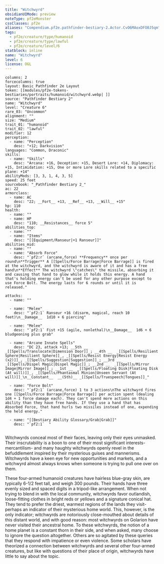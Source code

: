 ```yaml
---
title: "Witchwyrd"
obsidianUIMode: preview
noteType: pf2eMonster
cssClasses: pf2e
aliases: "Compendium.pf2e.pathfinder-bestiary-2.Actor.CvO6MAoxDFO0J5qm" 
tags:
  - pf2e/creature/type/humanoid
  - pf2e/creature/type/lawful
  - pf2e/creature/level/6
statblock: inline
name: "Witchwyrd"
level: 6
license: OGL
---
```


```statblock
columns: 2
forcecolumns: true
layout: Basic Pathfinder 2e Layout
token: [[modules/pf2e-tokens-bestiaries/portraits/humanoid/witchwyrd.webp| ]]
source: "Pathfinder Bestiary 2"
name: "Witchwyrd"
level: "Creature 6"
rare_03: "Uncommon"
alignment: ""
size: "Medium"
trait_01: "humanoid"
trait_02: "lawful"
modifier: 12
perception:
  - name: "Perception"
    desc: "+12; Darkvision"
languages: "Common, Draconic"
skills:
  - name: "Skills"
    desc: "Arcana: +16, Deception: +15, Desert Lore: +14, Diplomacy: +15, Intimidation: +15, One or more Lore skills related to a specific plane: +14"
abilityMods: [3, 3, 1, 4, 3, 5]
speed: 25 feet
sourcebook: "_Pathfinder Bestiary 2_"
ac: 22
armorclass:
  - name: AC
    desc: "22; __Fort__ +13, __Ref__ +13, __Will__ +15"
hp: 110
health:
  - name: ""
  - name: HP
    desc: "110; __Resistances__ force 5"
abilities_top:
  - name: ""
  - name: "Items"
    desc: "[[Equipment/Ranseur|+1 Ranseur]]"
abilities_mid:
  - name: ""
  - name: "Absorb Force"
    desc: "`pf2:r` (arcane,force) **Frequency** once per round\n**Trigger** A [[Spells/Force Barrage|Force Barrage]] is fired at the witchwyrd, and the witchwyrd is aware of it and has a free hand\n**Effect** The witchwyrd \"catches\" the missile, absorbing it and causing that hand to glow while it holds this energy. A hand that's holding energy can't be used for any other purpose except to use Force Bolt. The energy lasts for 6 rounds or until it is released."

attacks:
  - name: ""

  - name: "Melee"
    desc: "`pf2:1` Ranseur +16 (disarm, magical, reach 10 feet)\n__Damage__  1d10 + 6 piercing"

  - name: "Melee"
    desc: "`pf2:1` Fist +15 (agile, nonlethal)\n__Damage__  1d6 + 6 bludgeoning plus grab"

  - name: "Arcane Innate Spells"
    desc: "DC 23, attack +13; __5th __  _[[Spells/Translocate|Dimension Door]]_; __4th __  _[[Spells/Resilient Sphere|Resilient Sphere]]_, _[[Spells/Resist Energy|Resist Energy (x2)]]_, _[[Spells/Suggestion|Suggestion]]_; __3rd __  _[[Spells/Dispel Magic|Dispel Magic]]_; __2nd __  _[[Spells/Mirror Image|Mirror Image]]_; __1st __  _[[Spells/Floating Disk|Floating Disk (At will)]]_, _[[Spells/Phantasmal Minion|Unseen Servant (At will)]]_\n__Constant__  __(5th)__ _[[Spells/Truespeech|Tongues]]_"

  - name: "Force Bolt"
    desc: "`pf2:1` (arcane,force) 1 to 3 actions\nThe witchwyrd fires one [[Spells/Force Barrage|Force Barrage]] per action spent (dealing 1d4 + 1 force damage each). They can't spend more actions on this ability than they have free hands. If they use a hand that has Absorbed Force, that hand hurls two missiles instead of one, expending the held energy."

  - name: "[[Bestiary Ability Glossary/Grab|Grab]]"
    desc: "`pf2:1`  "
 
```



Witchwyrds conceal most of their faces, leaving only their eyes unmasked. Their inscrutability is a boon to one of their most significant interests-mercantilism- and many haughty witchwyrds openly revel in the befuddlement inspired by their mysterious guises and mannerisms. Witchwyrds have a keen eye for new opportunities and markets, and a witchwyrd almost always knows when someone is trying to pull one over on them.

These four-armed humanoid creatures have hairless blue-gray skin, are typically 6-1/2 feet tall, and weigh 300 pounds. Their hands have three evenly sized and spaced digits in a tripod-like arrangement. When not trying to blend in with the local community, witchwyrds favor outlandish, loose-fitting clothes in bright reds or yellows and a signature conical hat. They tend to prefer the driest, warmest regions of the lands they visit-perhaps an indicator of their mysterious home world. This, however, is the only indicator; witchwyrds are notoriously close-mouthed about details of this distant world, and with good reason: most witchwyrds on Golarion have never visited their ancestral home. To these witchwyrds, the notion of a home planet is a constant thorn in their side, and when asked, many choose to ignore the question altogether. Others are so agitated by these queries that they respond with impatience or even violence. Some scholars have theorized a connection between witchwyrds and several other four-armed creatures, but like with questions of their place of origin, witchwyrds have little to say about the topic.
